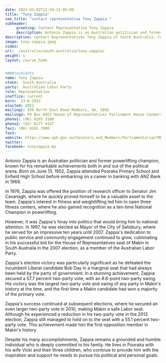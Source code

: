 ```yaml
---
date: 2023-03-02T11:54:12-05:00
title: "Tony Zappia"
seo_title: "contact representative Tony Zappia "
subheader:
     greeting: Contact Representative Tony Zappia
     description: Antonio Zappia is an Australian politician and former powerlifting champion, known for his remarkable achievements both in and out of the political arena.
description: Contact Representatives Tony Zappia of South Australia. Contact information for Tony Zappia includes email address, phone number, and mailing address.
image: tony-zappia.jpeg
video:
url:  /australia/south-australia/tony-zappia/
weight: 1
layout: course_home


####candidate
name: Tony Zappia
state:	South Australia
party:	Australian Labor Party
role: Representative
inoffice: current
born:  13-6-1952
elected: 2022
mailing1: 959 North East Road Modbury, SA, 5092
mailing2: PO Box 6022 House of Representatives Parliament House Canberra ACT 2600
phone1:	(08) 8265 3100
phone2: (02) 6277 4147
fax1: (08) 8265 3900
fax2:
website: https://www.aph.gov.au/Senators_and_Members/Parliamentarian?MPID=HWB
twitter:
facebook: tonyzappia.mp
---
```


Antonio Zappia is an Australian politician and former powerlifting champion, known for his remarkable achievements both in and out of the political arena. Born on June 13, 1952, Zappia attended Pooraka Primary School and Enfield High School before embarking on a career in banking with ANZ Bank in 1969.

In 1976, Zappia was offered the position of research officer to Senator Jim Cavanagh, where he quickly proved himself to be a valuable asset to the team. Zappia's interest in fitness and weightlifting led him to open three fitness centers, where he also gained recognition as a ten-time National Champion in powerlifting.

However, it was Zappia's foray into politics that would bring him to national attention. In 1997, he was elected as Mayor of the City of Salisbury, where he served for an impressive ten years until 2007. Zappia's dedication to public service and community engagement continued to grow, culminating in his successful bid for the House of Representatives seat of Makin in South Australia in the 2007 election, as a member of the Australian Labor Party.

Zappia's election victory was particularly significant as he defeated the incumbent Liberal candidate Bob Day in a marginal seat that had always been held by the party of government. In a stunning achievement, Zappia secured a 57.7 percent two-party vote, with an 8.6-point two-party swing. His victory was the largest two-party vote and swing of any party in Makin's history at the time, and the first time a Makin candidate had won a majority of the primary vote.

Zappia's success continued at subsequent elections, where he secured an even larger two-party vote in 2010, making Makin a safe Labor seat. Although he experienced a reduction in his two-party vote in the 2013 election, Zappia still managed to hold on to the seat with a 55.1 percent two-party vote. This achievement made him the first opposition member in Makin's history.

Despite his many accomplishments, Zappia remains a grounded and humble individual who is deeply committed to his family. He lives in Pooraka with his wife Vicki and their three children, who continue to provide him with the inspiration and support he needs to pursue his political and personal goals.